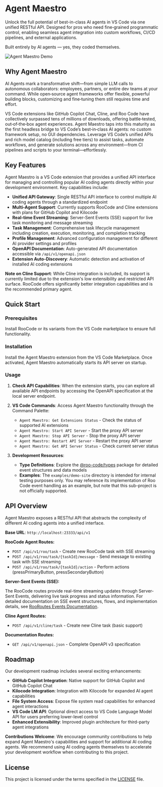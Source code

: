 # Agent Maestro

Unlock the full potential of best-in-class AI agents in VS Code via one unified RESTful API. Designed for pros who need fine‑grained programmatic control, enabling seamless agent integration into custom workflows, CI/CD pipelines, and external applications.

Built entirely by AI agents — yes, they coded themselves.

![Agent Maestro Demo](https://media.githubusercontent.com/media/Joouis/agent-maestro/main/assets/agent-maestro-demo.gif)

## Why Agent Maestro

AI Agents mark a transformative shift—from simple LLM calls to autonomous collaborators: employees, partners, or entire dev teams at your command. While open‑source agent frameworks offer flexible, powerful building blocks, customizing and fine‑tuning them still requires time and effort.

VS Code extensions like GitHub Copilot Chat, Cline, and Roo Code have collectively surpassed tens of millions of downloads, offering battle‑tested, out‑of‑the‑box agent experiences. Agent Maestro taps into this maturity as the first headless bridge to VS Code’s best‑in‑class AI agents: no custom framework setup, no GUI dependencies. Leverage VS Code’s unified APIs and rich model catalog (including free tiers) to assist tasks, automate workflows, and generate solutions across any environment—from CI pipelines and scripts to your terminal—effortlessly.

## Key Features

Agent Maestro is a VS Code extension that provides a unified API interface for managing and controlling popular AI coding agents directly within your development environment. Key capabilities include:

- **Unified API Gateway**: Single RESTful API interface to control multiple AI coding agents through a standardized endpoint
- **Multi-Agent Support**: Currently supports RooCode and Cline extensions with plans for GitHub Copilot and Kilocode
- **Real-time Event Streaming**: Server-Sent Events (SSE) support for live task monitoring and message streaming
- **Task Management**: Comprehensive task lifecycle management including creation, execution, monitoring, and completion tracking
- **Profile Management**: Advanced configuration management for different AI provider settings and profiles
- **OpenAPI Documentation**: Auto-generated API documentation accessible via `/api/v1/openapi.json`
- **Extension Auto-Discovery**: Automatic detection and activation of installed AI coding extensions

**Note on Cline Support**: While Cline integration is included, its support is currently limited due to the extension's low extensibility and restricted API surface. RooCode offers significantly better integration capabilities and is the recommended primary agent.

## Quick Start

### Prerequisites

Install RooCode or its variants from the VS Code marketplace to ensure full functionality.

### Installation

Install the Agent Maestro extension from the VS Code Marketplace. Once activated, Agent Maestro automatically starts its API server on startup.

### Usage

1. **Check API Capabilities**: When the extension starts, you can explore all available API endpoints by accessing the OpenAPI specification at the local server endpoint.

2. **VS Code Commands**: Access Agent Maestro functionality through the Command Palette:

   - `Agent Maestro: Get Extensions Status` - Check the status of supported AI extensions
   - `Agent Maestro: Start API Server` - Start the proxy API server
   - `Agent Maestro: Stop API Server` - Stop the proxy API server
   - `Agent Maestro: Restart API Server` - Restart the proxy API server
   - `Agent Maestro: Get API Server Status` - Check current server status

3. **Development Resources**:
   - **Type Definitions**: Explore the [@roo-code/types](https://www.npmjs.com/package/@roo-code/types) package for detailed event structures and data models
   - **Examples**: The `examples/demo-site` directory is intended for internal testing purposes only. You may reference its implementation of Roo Code event handling as an example, but note that this sub-project is not officially supported.

## API Overview

Agent Maestro exposes a RESTful API that abstracts the complexity of different AI coding agents into a unified interface.

**Base URL**: `http://localhost:23333/api/v1`

**RooCode Agent Routes:**

- `POST /api/v1/roo/task` - Create new RooCode task with SSE streaming
- `POST /api/v1/roo/task/{taskId}/message` - Send message to existing task with SSE streaming
- `POST /api/v1/roo/task/{taskId}/action` - Perform actions (pressPrimaryButton, pressSecondaryButton)

**Server-Sent Events (SSE):**

The RooCode routes provide real-time streaming updates through Server-Sent Events, delivering live task progress and status information. For detailed documentation on SSE event structures, flows, and implementation details, see [RooRoutes Events Documentation](docs/roo-routes-events.md).

**Cline Agent Routes:**

- `POST /api/v1/cline/task` - Create new Cline task (basic support)

**Documentation Routes:**

- `GET /api/v1/openapi.json` - Complete OpenAPI v3 specification

## Roadmap

Our development roadmap includes several exciting enhancements:

- **GitHub Copilot Integration**: Native support for GitHub Copilot and GitHub Copilot Chat
- **Kilocode Integration**: Integration with Kilocode for expanded AI agent capabilities
- **File System Access**: Expose file system read capabilities for enhanced agent interactions
- **VS Code LM API**: Optional direct access to VS Code Language Model API for users preferring lower-level control
- **Enhanced Extensibility**: Improved plugin architecture for third-party agent integrations

**Contributions Welcome**: We encourage community contributions to help expand Agent Maestro's capabilities and support for additional AI coding agents. We recommend using AI coding agents themselves to accelerate your development workflow when contributing to this project.

## License

This project is licensed under the terms specified in the [LICENSE](./LICENSE) file.
